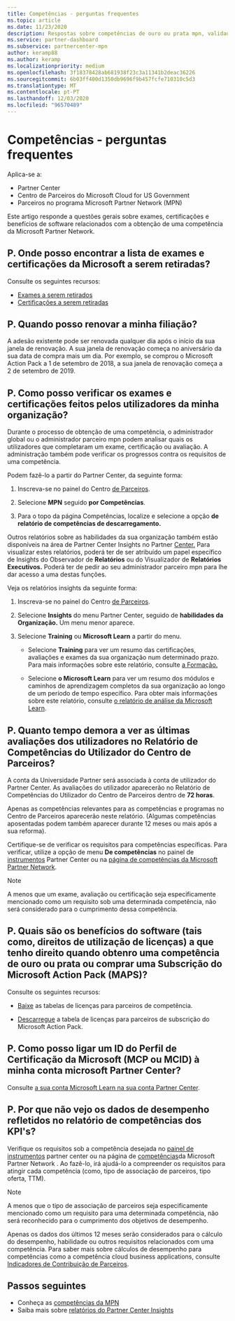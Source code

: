 ```yaml
---
title: Competências - perguntas frequentes
ms.topic: article
ms.date: 11/23/2020
description: Respostas sobre competências de ouro ou prata mpn, validade de benefícios, renovação ou ativação de licenças para Azure, cloud, Visual Studio, benefícios técnicos e de suporte.
ms.service: partner-dashboard
ms.subservice: partnercenter-mpn
author: keramp88
ms.author: keramp
ms.localizationpriority: medium
ms.openlocfilehash: 3f18378428ab681938f23c3a11341b2deac36226
ms.sourcegitcommit: 6b03ff400d1350db9696f9b457fcfe710310c5d3
ms.translationtype: MT
ms.contentlocale: pt-PT
ms.lasthandoff: 12/03/2020
ms.locfileid: "96570489"
---
```

# <a name="competencies---frequently-asked-questions"></a>Competências - perguntas frequentes

Aplica-se a:

- Partner Center
- Centro de Parceiros do Microsoft Cloud for US Government
- Parceiros no programa Microsoft Partner Network (MPN)

Este artigo responde a questões gerais sobre exames, certificações e benefícios de software relacionados com a obtenção de uma competência da Microsoft Partner Network.

## <a name="q-where-can-i-find-the-list-of-exams-and-microsoft-certifications-being-retired"></a>P. Onde posso encontrar a lista de exames e certificações da Microsoft a serem retiradas?

Consulte os seguintes recursos:

- [Exames a serem retirados](/learn/certifications/retired-certification-exams)
- [Certificações a serem retiradas](/learn/certifications/retired-certifications)

## <a name="q-when-can-i-renew-my-membership"></a>P. Quando posso renovar a minha filiação?

A adesão existente pode ser renovada qualquer dia após o início da sua janela de renovação. A sua janela de renovação começa no aniversário da sua data de compra mais um dia. Por exemplo, se comprou o Microsoft Action Pack a 1 de setembro de 2018, a sua janela de renovação começa a 2 de setembro de 2019.

## <a name="q-how-can-i-verify-the-exams-and-certifications-taken-by-my-organizations-users"></a>P. Como posso verificar os exames e certificações feitos pelos utilizadores da minha organização?

Durante o processo de obtenção de uma competência, o administrador global ou o administrador parceiro mpn podem analisar quais os utilizadores que completaram um exame, certificação ou avaliação. A administração também pode verificar os progressos contra os requisitos de uma competência.

Podem fazê-lo a partir do Partner Center, da seguinte forma:

1. Inscreva-se no painel do Centro [de Parceiros](https://partner.microsoft.com/dashboard).

1. Selecione **MPN** seguido **por Competências**.

1. Para o topo da página Competências, localize e selecione a opção **de relatório de competências de descarregamento.**

Outros relatórios sobre as habilidades da sua organização também estão disponíveis na área de Partner Center Insights no Partner [Center.](partner-center-insights.md) Para visualizar estes relatórios, poderá ter de ser atribuído um papel específico de Insights do Observador de **Relatórios** ou do Visualizador de **Relatórios Executivos.** Poderá ter de pedir ao seu administrador parceiro mpn para lhe dar acesso a uma destas funções.

Veja os relatórios insights da seguinte forma:

1. Inscreva-se no painel do Centro [de Parceiros](https://partner.microsoft.com/dashboard).

1. Selecione **Insights** do menu Partner Center, seguido de **habilidades da Organização.** Um menu menor aparece.

1. Selecione **Training** ou **Microsoft Learn** a partir do menu.

   - Selecione **Training** para ver um resumo das certificações, avaliações e exames da sua organização num determinado prazo. Para mais informações sobre este relatório, consulte [a Formação.](pci-training-dashboard.md)

   - Selecione **o Microsoft Learn** para ver um resumo dos módulos e caminhos de aprendizagem completos da sua organização ao longo de um período de tempo específico. Para obter mais informações sobre este relatório, consulte [o relatório de análise da Microsoft Learn](ms-learn-analytics.md).

## <a name="q-how-long-does-it-take-to-see-the-latest-user-assessments-in-the-partner-center-user-skills-report"></a>P. Quanto tempo demora a ver as últimas avaliações dos utilizadores no Relatório de Competências do Utilizador do Centro de Parceiros?

A conta da Universidade Partner será associada à conta de utilizador do Partner Center. As avaliações do utilizador aparecerão no Relatório de Competências do Utilizador do Centro de Parceiros dentro de **72 horas**.

Apenas as competências relevantes para as competências e programas no Centro de Parceiros aparecerão neste relatório. (Algumas competências aposentadas podem também aparecer durante 12 meses ou mais após a sua reforma).

Certifique-se de verificar os requisitos para competências específicas. Para verificar, utilize a opção de menu **De competências** no painel de [instrumentos](https://partner.microsoft.com/dashboard) Partner Center ou na [página de competências da Microsoft Partner Network](https://partner.microsoft.com/membership/competencies).

> [!NOTE]
> A menos que um exame, avaliação ou certificação seja especificamente mencionado como um requisito sob uma determinada competência, não será considerado para o cumprimento dessa competência.

## <a name="q-what-are-the-software-benefits-such-as-license-use-rights-that-i-am-entitled-to-when-i-achieve-a-gold-or-silver-competency-or-buy-a-microsoft-action-pack-subscription-maps"></a>P. Quais são os benefícios do software (tais como, direitos de utilização de licenças) a que tenho direito quando obtenro uma competência de ouro ou prata ou comprar uma Subscrição do Microsoft Action Pack (MAPS)?

Consulte os seguintes recursos:

- [Baixe](https://assetsprod.microsoft.com/mpn-maps-software-iur-competency-license-table.docx) as tabelas de licenças para parceiros de competência.

- [Descarregue](https://assetsprod.microsoft.com/en-us/microsoft-action-pack-license-table.pdf) a tabela de licenças para parceiros de subscrição do Microsoft Action Pack.

## <a name="q-how-do-i-link-a-microsoft-certification-profile-id-mcp-id-or-mcid-to-my-microsoft-partner-center-account"></a>P. Como posso ligar um ID do Perfil de Certificação da Microsoft (MCP ou MCID) à minha conta microsoft Partner Center?

Consulte [a sua conta Microsoft Learn na sua conta Partner Center](ms-learn-associate.md).

## <a name="q-why-cant-i-see-the-performance-data-reflected-under-the-competencies-kpis-report"></a>P. Por que não vejo os dados de desempenho refletidos no relatório de competências dos KPI's?

Verifique os requisitos sob a competência desejada no [painel de instrumentos](https://partner.microsoft.com/dashboard) partner center ou na página de [competências](https://partner.microsoft.com/membership/competencies)da Microsoft Partner Network . Ao fazê-lo, irá ajudá-lo a compreender os requisitos para atingir cada competência (como, tipo de associação de parceiros, tipo oferta, TTM).

> [!NOTE]
> A menos que o tipo de associação de parceiros seja especificamente mencionado como um requisito para uma determinada competência, não será reconhecido para o cumprimento dos objetivos de desempenho.
>
> Apenas os dados dos últimos 12 meses serão considerados para o cálculo do desempenho, habilidade ou outros requisitos relacionados com uma competência. Para saber mais sobre cálculos de desempenho para competências como a competência cloud business applications, consulte [Indicadores de Contribuição de Parceiros](partner-contribution-indicators.md).

## <a name="next-steps"></a>Passos seguintes

- Conheça as [competências da MPN](learn-about-competencies.md)
- Saiba mais sobre [relatórios do Partner Center Insights](partner-center-insights.md)
